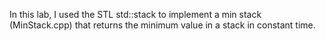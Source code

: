 In this lab, I used the STL std::stack to implement a min stack (MinStack.cpp) that returns the minimum value in a stack in constant time.
